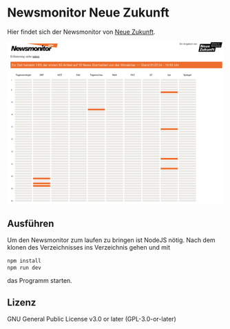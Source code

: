 # Newsmonitor Neue Zukunft

Hier findet sich der Newsmonitor von [Neue Zukunft](https://www.neuezukunft.info).

![Example](https://github.com/neue-zukunft/newsmonitor/blob/main/public/newsmonitor.png)

## Ausführen
Um den Newsmonitor zum laufen zu bringen ist NodeJS nötig. Nach dem klonen des Verzeichnisses ins Verzeichnis gehen und mit  
```
npm install
npm run dev
```
das Programm starten.

## Lizenz
GNU General Public License v3.0 or later (GPL-3.0-or-later)

